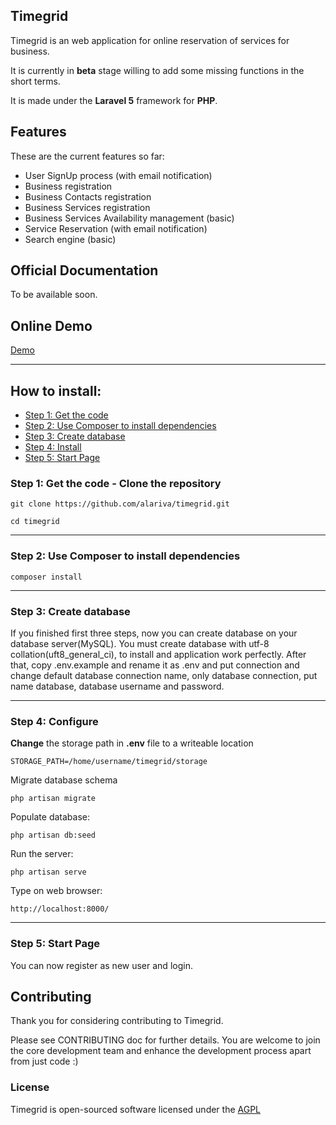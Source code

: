 ## Timegrid

Timegrid is an web application for online reservation of services for business.

It is currently in **beta** stage willing to add some missing functions in the short terms.

It is made under the **Laravel 5** framework for **PHP**.

## Features

These are the current features so far:

  * User SignUp process (with email notification)
  * Business registration
  * Business Contacts registration
  * Business Services registration
  * Business Services Availability management (basic)
  * Service Reservation (with email notification)
  * Search engine (basic)

## Official Documentation

To be available soon.

## Online Demo

[Demo](http://demo.timegrid.io/)

-----
## How to install:

* [Step 1: Get the code](#step1)
* [Step 2: Use Composer to install dependencies](#step2)
* [Step 3: Create database](#step3)
* [Step 4: Install](#step4)
* [Step 5: Start Page](#step5)

<a name="step1"></a>
### Step 1: Get the code - Clone the repository

    git clone https://github.com/alariva/timegrid.git

    cd timegrid

-----
<a name="step2"></a>
### Step 2: Use Composer to install dependencies

    composer install

-----
<a name="step3"></a>
### Step 3: Create database

If you finished first three steps, now you can create database on your database server(MySQL). You must create database
with utf-8 collation(uft8_general_ci), to install and application work perfectly.
After that, copy .env.example and rename it as .env and put connection and change default database connection name, only database connection, put name database, database username and password.

-----
<a name="step4"></a>
### Step 4: Configure

**Change** the storage path in **.env** file to a writeable location

    STORAGE_PATH=/home/username/timegrid/storage

Migrate database schema

    php artisan migrate

Populate database:

    php artisan db:seed

Run the server:

    php artisan serve

Type on web browser:

    http://localhost:8000/

-----
<a name="step5"></a>
### Step 5: Start Page

You can now register as new user and login.

## Contributing

Thank you for considering contributing to Timegrid.

Please see CONTRIBUTING doc for further details.
You are welcome to join the core development team and enhance the development process apart from just code :)

### License

Timegrid is open-sourced software licensed under the [AGPL](http://www.gnu.org/licenses/agpl-3.0-standalone.html)
